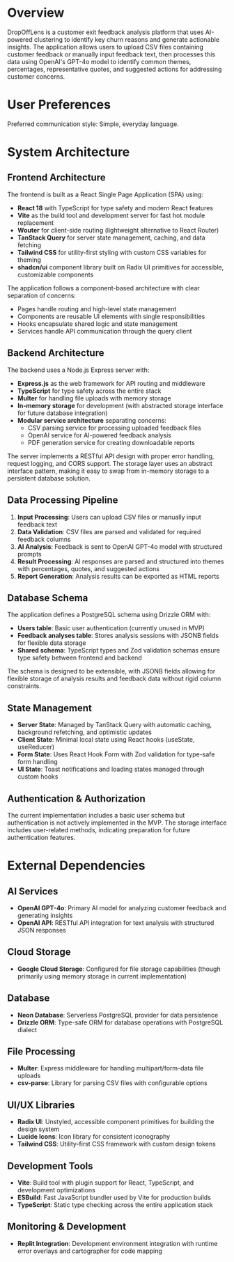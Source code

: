 # Overview

DropOffLens is a customer exit feedback analysis platform that uses AI-powered clustering to identify key churn reasons and generate actionable insights. The application allows users to upload CSV files containing customer feedback or manually input feedback text, then processes this data using OpenAI's GPT-4o model to identify common themes, percentages, representative quotes, and suggested actions for addressing customer concerns.

# User Preferences

Preferred communication style: Simple, everyday language.

# System Architecture

## Frontend Architecture

The frontend is built as a React Single Page Application (SPA) using:

- **React 18** with TypeScript for type safety and modern React features
- **Vite** as the build tool and development server for fast hot module replacement
- **Wouter** for client-side routing (lightweight alternative to React Router)
- **TanStack Query** for server state management, caching, and data fetching
- **Tailwind CSS** for utility-first styling with custom CSS variables for theming
- **shadcn/ui** component library built on Radix UI primitives for accessible, customizable components

The application follows a component-based architecture with clear separation of concerns:
- Pages handle routing and high-level state management
- Components are reusable UI elements with single responsibilities
- Hooks encapsulate shared logic and state management
- Services handle API communication through the query client

## Backend Architecture

The backend uses a Node.js Express server with:

- **Express.js** as the web framework for API routing and middleware
- **TypeScript** for type safety across the entire stack
- **Multer** for handling file uploads with memory storage
- **In-memory storage** for development (with abstracted storage interface for future database integration)
- **Modular service architecture** separating concerns:
  - CSV parsing service for processing uploaded feedback files
  - OpenAI service for AI-powered feedback analysis
  - PDF generation service for creating downloadable reports

The server implements a RESTful API design with proper error handling, request logging, and CORS support. The storage layer uses an abstract interface pattern, making it easy to swap from in-memory storage to a persistent database solution.

## Data Processing Pipeline

1. **Input Processing**: Users can upload CSV files or manually input feedback text
2. **Data Validation**: CSV files are parsed and validated for required feedback columns
3. **AI Analysis**: Feedback is sent to OpenAI GPT-4o model with structured prompts
4. **Result Processing**: AI responses are parsed and structured into themes with percentages, quotes, and suggested actions
5. **Report Generation**: Analysis results can be exported as HTML reports

## Database Schema

The application defines a PostgreSQL schema using Drizzle ORM with:

- **Users table**: Basic user authentication (currently unused in MVP)
- **Feedback analyses table**: Stores analysis sessions with JSONB fields for flexible data storage
- **Shared schema**: TypeScript types and Zod validation schemas ensure type safety between frontend and backend

The schema is designed to be extensible, with JSONB fields allowing for flexible storage of analysis results and feedback data without rigid column constraints.

## State Management

- **Server State**: Managed by TanStack Query with automatic caching, background refetching, and optimistic updates
- **Client State**: Minimal local state using React hooks (useState, useReducer)
- **Form State**: Uses React Hook Form with Zod validation for type-safe form handling
- **UI State**: Toast notifications and loading states managed through custom hooks

## Authentication & Authorization

The current implementation includes a basic user schema but authentication is not actively implemented in the MVP. The storage interface includes user-related methods, indicating preparation for future authentication features.

# External Dependencies

## AI Services
- **OpenAI GPT-4o**: Primary AI model for analyzing customer feedback and generating insights
- **OpenAI API**: RESTful API integration for text analysis with structured JSON responses

## Cloud Storage
- **Google Cloud Storage**: Configured for file storage capabilities (though primarily using memory storage in current implementation)

## Database
- **Neon Database**: Serverless PostgreSQL provider for data persistence
- **Drizzle ORM**: Type-safe ORM for database operations with PostgreSQL dialect

## File Processing
- **Multer**: Express middleware for handling multipart/form-data file uploads
- **csv-parse**: Library for parsing CSV files with configurable options

## UI/UX Libraries
- **Radix UI**: Unstyled, accessible component primitives for building the design system
- **Lucide Icons**: Icon library for consistent iconography
- **Tailwind CSS**: Utility-first CSS framework with custom design tokens

## Development Tools
- **Vite**: Build tool with plugin support for React, TypeScript, and development optimizations
- **ESBuild**: Fast JavaScript bundler used by Vite for production builds
- **TypeScript**: Static type checking across the entire application stack

## Monitoring & Development
- **Replit Integration**: Development environment integration with runtime error overlays and cartographer for code mapping